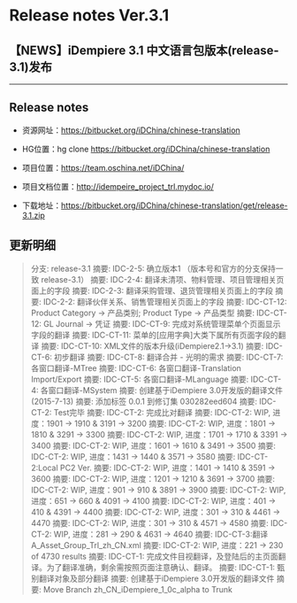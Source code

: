 Release notes Ver.3.1
===

## 【NEWS】iDempiere 3.1 中文语言包版本(release-3.1)发布

***

## Release notes

* 资源网址：https://bitbucket.org/iDChina/chinese-translation

* HG位置：hg clone https://bitbucket.org/iDChina/chinese-translation

* 项目位置：https://team.oschina.net/iDChina/

* 项目文档位置：http://idempeire_project_trl.mydoc.io/

* 下载地址：https://bitbucket.org/iDChina/chinese-translation/get/release-3.1.zip


## 更新明细

> 分支:        release-3.1
摘要:        IDC-2-5: 确立版本1 （版本号和官方的分支保持一致 release-3.1）
摘要:        IDC-2-4: 翻译未清项、物料管理、项目管理相关页面上的字段
摘要:        IDC-2-3: 翻译采购管理、退货管理相关页面上的字段
摘要:        IDC-2-2: 翻译伙伴关系、销售管理相关页面上的字段
摘要:        IDC-CT-12: Product Category -> 产品类别; Product Type -> 产品类型
摘要:        IDC-CT-12: GL Journal -> 凭证
摘要:        IDC-CT-9: 完成对系统管理菜单个页面显示字段的翻译
摘要:        IDC-CT-11: 菜单的[应用字典]大类下属所有页面字段的翻译
摘要:        IDC-CT-10: XML文件的版本升级(iDempiere2.1->3.1)
摘要:        IDC-CT-6: 初步翻译
摘要:        IDC-CT-8: 翻译合并 - 光明的需求
摘要:        IDC-CT-7: 各窗口翻译-MTree
摘要:        IDC-CT-6: 各窗口翻译-Translation Import/Export
摘要:        IDC-CT-5: 各窗口翻译-MLanguage
摘要:        IDC-CT-4: 各窗口翻译-MSystem
摘要:        创建基于iDempiere 3.0开发版的翻译文件(2015-7-13)
摘要:        添加标签 0.0.1 到修订集 030282eed604
摘要:        IDC-CT-2: Test完毕
摘要:        IDC-CT-2: 完成比对翻译
摘要:        IDC-CT-2: WIP, 进度：1901 → 1910 & 3191 → 3200
摘要:        IDC-CT-2: WIP, 进度：1801 → 1810 & 3291 → 3300
摘要:        IDC-CT-2: WIP, 进度：1701 → 1710 & 3391 → 3400
摘要:        IDC-CT-2: WIP, 进度：1601 → 1610 & 3491 → 3500
摘要:        IDC-CT-2: WIP, 进度：1431 → 1440 & 3571 → 3580
摘要:        IDC-CT-2:Local PC2 Ver.
摘要:        IDC-CT-2: WIP, 进度：1401 → 1410 & 3591 → 3600
摘要:        IDC-CT-2: WIP, 进度：1201 → 1210 & 3691 → 3700
摘要:        IDC-CT-2: WIP, 进度：901 → 910 & 3891 → 3900
摘要:        IDC-CT-2: WIP, 进度：651 → 660 & 4091 → 4100
摘要:        IDC-CT-2: WIP, 进度：401 → 410 & 4391 → 4400
摘要:        IDC-CT-2: WIP, 进度：301 → 310 & 4461 → 4470
摘要:        IDC-CT-2: WIP, 进度：301 → 310 & 4571 → 4580
摘要:        IDC-CT-2: WIP, 进度：281 → 290 & 4631 → 4640
摘要:        IDC-CT-3:翻译A_Asset_Group_Trl_zh_CN.xml
摘要:        IDC-CT-2: WIP, 进度：221 → 230 of 4730 results
摘要:        IDC-CT-1: 完成文件目视翻译，及登陆后的主页面翻译。为了翻译准确，剩余需按照页面注意确认、翻译。
摘要:        IDC-CT-1: 甄别翻译对象及部分翻译
摘要:        创建基于iDempiere 3.0开发版的翻译文件
摘要:        Move Branch zh_CN_iDempiere_1_0c_alpha to Trunk



